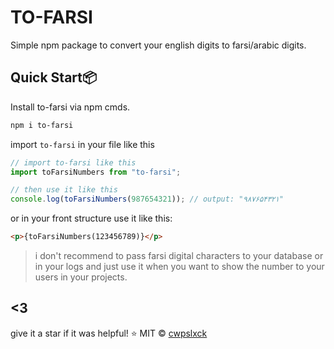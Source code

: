 # TO-FARSI
Simple npm package to convert your english digits to farsi/arabic digits.
## Quick Start📦
Install to-farsi via npm cmds.
```bash
npm i to-farsi
```
import `to-farsi` in your file like this
```typescript
// import to-farsi like this
import toFarsiNumbers from "to-farsi";

// then use it like this
console.log(toFarsiNumbers(987654321)); // output: "۹۸۷۶۵۴۳۲۱"
```
or in your front structure use it like this:
```html
<p>{toFarsiNumbers(123456789)}</p>
```

> i don't recommend to pass farsi digital characters to your database or in your logs and just use it when you want to show the number to your users in your projects.
## <3
give it a star if it was helpful! ⭐
MIT © [ cwpslxck ](https://github.com/cwpslxck)
